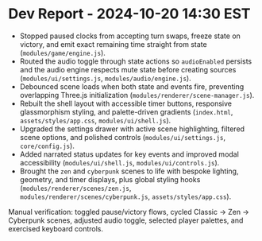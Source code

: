 # Dev Report - 2024-10-20 14:30 EST

- Stopped paused clocks from accepting turn swaps, freeze state on victory, and emit exact remaining time straight from state (`modules/game/engine.js`).
- Routed the audio toggle through state actions so `audioEnabled` persists and the audio engine respects mute state before creating sources (`modules/ui/settings.js`, `modules/audio/engine.js`).
- Debounced scene loads when both state and events fire, preventing overlapping Three.js initialization (`modules/renderer/scene-manager.js`).
- Rebuilt the shell layout with accessible timer buttons, responsive glassmorphism styling, and palette-driven gradients (`index.html`, `assets/styles/app.css`, `modules/ui/shell.js`).
- Upgraded the settings drawer with active scene highlighting, filtered scene options, and polished controls (`modules/ui/settings.js`, `core/config.js`).
- Added narrated status updates for key events and improved modal accessibility (`modules/ui/shell.js`, `modules/ui/controls.js`).
- Brought the `zen` and `cyberpunk` scenes to life with bespoke lighting, geometry, and timer displays, plus global styling hooks (`modules/renderer/scenes/zen.js`, `modules/renderer/scenes/cyberpunk.js`, `assets/styles/app.css`).

Manual verification: toggled pause/victory flows, cycled Classic → Zen → Cyberpunk scenes, adjusted audio toggle, selected player palettes, and exercised keyboard controls.
